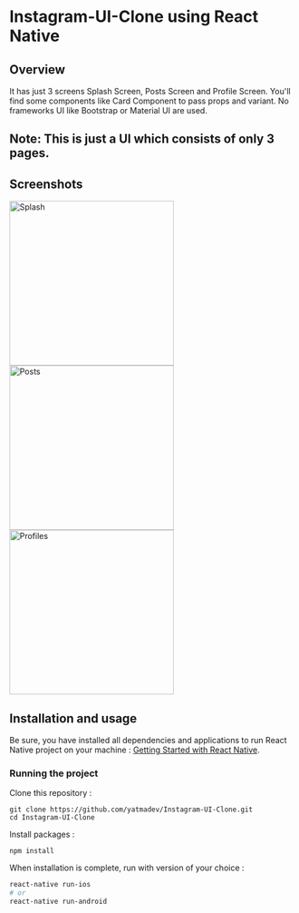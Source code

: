 # Instagram-UI-Clone using React Native

## Overview

It has just 3 screens Splash Screen, Posts Screen and Profile Screen. You'll find some components like Card Component to pass props and variant. No frameworks UI like Bootstrap or Material UI are used.

## Note: This is just a UI which consists of only 3 pages.

## Screenshots

<img
		width="290"
		alt="Splash"
		src="https://user-images.githubusercontent.com/57555870/83265587-57bcee80-a1df-11ea-9a4d-d71cc8116734.png">
<img
		width="290"
		alt="Posts"
		src="https://user-images.githubusercontent.com/57555870/83265597-5b507580-a1df-11ea-9e94-927959dd87ad.png">
<img
		width="290"
		alt="Profiles"
		src="https://user-images.githubusercontent.com/57555870/83265618-5f7c9300-a1df-11ea-9b3e-a15ddce4d626.png">

		
## Installation and usage

Be sure, you have installed all dependencies and applications to run React Native project on your machine : [Getting Started with React Native](https://facebook.github.io/react-native/docs/getting-started).


### Running the project

Clone this repository :

```
git clone https://github.com/yatmadev/Instagram-UI-Clone.git
cd Instagram-UI-Clone
```

Install packages :

```
npm install
```

When installation is complete, run with version of your choice :

```bash
react-native run-ios
# or
react-native run-android
```

